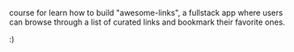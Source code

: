 course for learn how to build "awesome-links", a fullstack app where users can browse through a list of curated links and bookmark their favorite ones.

:)